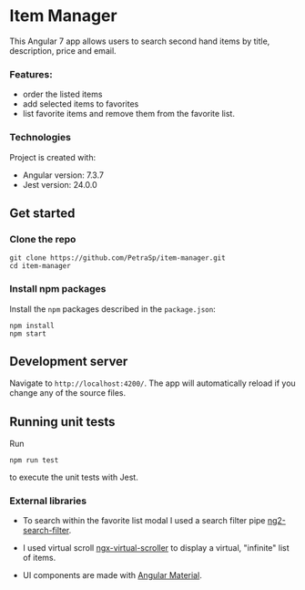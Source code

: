 # Item Manager
This Angular 7 app allows users to search second hand items by title, description, price and email.

### Features: 
* order the listed items 
* add selected items to favorites
* list favorite items and remove them from the favorite list.

### Technologies
Project is created with:
* Angular version: 7.3.7
* Jest version: 24.0.0

## Get started

### Clone the repo

```shell
git clone https://github.com/PetraSp/item-manager.git
cd item-manager
```

### Install npm packages

Install the `npm` packages described in the `package.json`:

```shell
npm install
npm start
```

## Development server

Navigate to `http://localhost:4200/`. The app will automatically reload if you change any of the source files.


## Running unit tests

Run 
``` shell
npm run test
```

to execute the unit tests with Jest.

### External libraries 

* To search within the favorite list modal I used a search filter pipe [ng2-search-filter](https://www.npmjs.com/package/ng2-search-filter).

* I used virtual scroll [ngx-virtual-scroller](https://www.npmjs.com/package/ngx-virtual-scroller) to display a virtual, "infinite" list of items.

* UI components are made with [Angular Material](https://material.angular.io/). 
